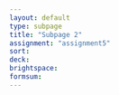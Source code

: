 ```yaml
---
layout: default
type: subpage
title: "Subpage 2"
assignment: "assignment5"
sort:
deck:
brightspace:
formsum:
---
```

